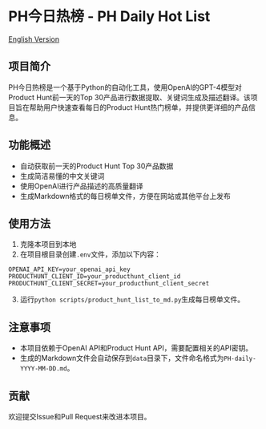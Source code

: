 
# PH今日热榜 - PH Daily Hot List

[English Version](README_EN.md)

## 项目简介

PH今日热榜是一个基于Python的自动化工具，使用OpenAI的GPT-4模型对Product Hunt前一天的Top 30产品进行数据提取、关键词生成及描述翻译。该项目旨在帮助用户快速查看每日的Product Hunt热门榜单，并提供更详细的产品信息。

## 功能概述

- 自动获取前一天的Product Hunt Top 30产品数据
- 生成简洁易懂的中文关键词
- 使用OpenAI进行产品描述的高质量翻译
- 生成Markdown格式的每日榜单文件，方便在网站或其他平台上发布

## 使用方法

1. 克隆本项目到本地
2. 在项目根目录创建`.env`文件，添加以下内容：
```env
OPENAI_API_KEY=your_openai_api_key
PRODUCTHUNT_CLIENT_ID=your_producthunt_client_id
PRODUCTHUNT_CLIENT_SECRET=your_producthunt_client_secret
```
3. 运行`python scripts/product_hunt_list_to_md.py`生成每日榜单文件。

## 注意事项

- 本项目依赖于OpenAI API和Product Hunt API，需要配置相关的API密钥。
- 生成的Markdown文件会自动保存到`data`目录下，文件命名格式为`PH-daily-YYYY-MM-DD.md`。

## 贡献

欢迎提交Issue和Pull Request来改进本项目。
